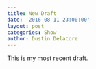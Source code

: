 ```yaml
---
title: New Draft
date: '2016-08-11 23:00:00'
layout: post
categories: Show
author: Dustin Delatore
---
```

This is my most recent draft.